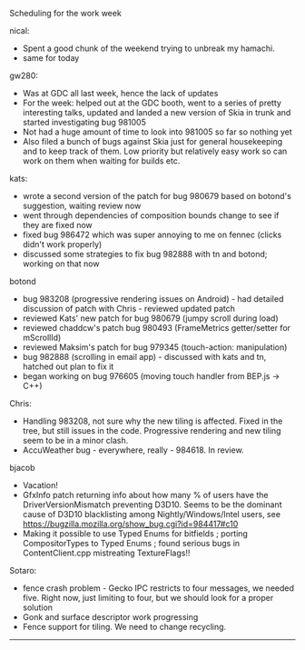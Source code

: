 Scheduling for the work week


nical:
* Spent a good chunk of the weekend trying to unbreak my hamachi.
* same for today



gw280:
* Was at GDC all last week, hence the lack of updates
* For the week: helped out at the GDC booth, went to a series of pretty interesting talks, updated and landed a new version of Skia in trunk and started investigating bug 981005
* Not had a huge amount of time to look into 981005 so far so nothing yet
* Also filed a bunch of bugs against Skia just for general housekeeping and to keep track of them. Low priority but relatively easy work so can work on them when waiting for builds etc.



kats:
* wrote a second version of the patch for bug 980679 based on botond's suggestion, waiting review now
* went through dependencies of composition bounds change to see if they are fixed now
* fixed bug 986472 which was super annoying to me on fennec (clicks didn't work properly)
* discussed some strategies to fix bug 982888 with tn and botond; working on that now



botond
  - bug 983208 (progressive rendering issues on Android)
         - had detailed discussion of patch with Chris
         - reviewed updated patch
  - reviewed Kats' new patch for bug 980679 (jumpy scroll during load)
  - reviewed chaddcw's patch bug 980493 (FrameMetrics getter/setter for mScrollId)
  - reviewed Maksim's patch for bug 979345 (touch-action: manipulation)
  - bug 982888 (scrolling in email app)
         - discussed with kats and tn, hatched out plan to fix it
  - began working on bug 976605 (moving touch handler from BEP.js -> C++)



Chris:
* Handling 983208, not sure why the new tiling is affected.  Fixed in the tree, but still issues in the code.  Progressive rendering and new tiling seem to be in a minor clash.
* AccuWeather bug - everywhere, really - 984618.  In review.



bjacob
* Vacation!
* GfxInfo patch returning info about how many % of users have the DriverVersionMismatch preventing D3D10. Seems to be the dominant cause of D3D10 blacklisting among Nightly/Windows/Intel users, see https://bugzilla.mozilla.org/show_bug.cgi?id=984417#c10
* Making it possible to use Typed Enums for bitfields ; porting CompositorTypes to Typed Enums ; found serious bugs in ContentClient.cpp mistreating TextureFlags!!



Sotaro:
* fence crash problem - Gecko IPC restricts to four messages, we needed five.  Right now, just limiting to four, but we should look for a proper solution
* Gonk and surface descriptor work progressing
* Fence support for tiling.  We need to change recycling.

________________


